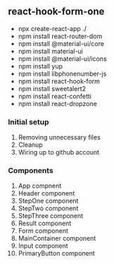 ## react-hook-form-one

- npx create-react-app ./
- npm install react-router-dom
- npm install @material-ui/core
- npm install material-ui
- npm install @material-ui/icons
- npm install yup
- npm install libphonenumber-js
- npm install react-hook-form
- npm install sweetalert2
- npm install react-confetti
- npm install react-dropzone

### Initial setup

1. Removing unnecessary files
2. Cleanup
3. Wiring up to github account

### Components

1. App compnent
2. Header component
3. StepOne component
4. StepTwo component
5. StepThree component
6. Result component
7. Form component
8. MainContainer component
9. Input component
10. PrimaryButton component
